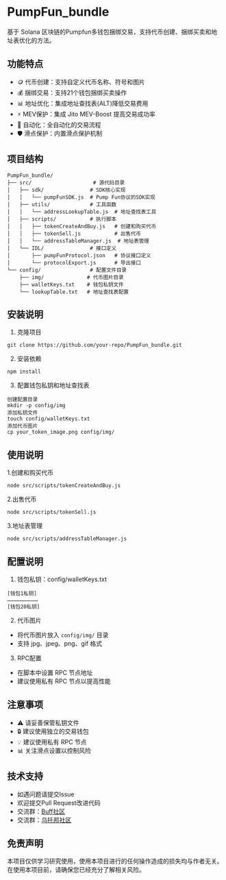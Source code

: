 # PumpFun_bundle

基于 Solana 区块链的Pumpfun多钱包捆绑交易，支持代币创建、捆绑买卖和地址表优化的方法。

## 功能特点

- 🪙 代币创建：支持自定义代币名称、符号和图片
- 💰 捆绑交易：支持21个钱包捆绑买卖操作
- 📊 地址优化：集成地址查找表(ALT)降低交易费用
- ⚡ MEV保护：集成 Jito MEV-Boost 提高交易成功率
- 🔄 自动化：全自动化的交易流程
- 🛡️ 滑点保护：内置滑点保护机制

## 项目结构

```
PumpFun_bundle/
├── src/                    # 源代码目录
│   ├── sdk/               # SDK核心实现
│   │   └── pumpFunSDK.js  # Pump Fun协议的SDK实现
│   ├── utils/             # 工具函数
│   │   └── addressLookupTable.js  # 地址查找表工具
│   ├── scripts/           # 执行脚本
│   │   ├── tokenCreateAndBuy.js   # 创建和购买代币
│   │   ├── tokenSell.js           # 出售代币
│   │   └── addressTableManager.js  # 地址表管理
│   └── IDL/               # 接口定义
│       ├── pumpFunProtocol.json   # 协议接口定义
│       └── protocolExport.js      # 导出接口
└── config/                # 配置文件目录
    ├── img/              # 代币图片目录
    ├── walletKeys.txt    # 钱包私钥文件
    └── lookupTable.txt   # 地址查找表配置
```

## 安装说明

1. 克隆项目
```
git clone https://github.com/your-repo/PumpFun_bundle.git
```

2. 安装依赖
```
npm install
```

3. 配置钱包私钥和地址查找表
```
创建配置目录
mkdir -p config/img
添加私钥文件
touch config/walletKeys.txt
添加代币图片
cp your_token_image.png config/img/
```

## 使用说明
 
 1.创建和购买代币
```
node src/scripts/tokenCreateAndBuy.js
```

2.出售代币
```
node src/scripts/tokenSell.js
```

3.地址表管理
```
node src/scripts/addressTableManager.js
```

## 配置说明

1. 钱包私钥：config/walletKeys.txt
```
[钱包1私钥]
…………………………
[钱包20私钥]
```

2. 代币图片
- 将代币图片放入 `config/img/` 目录
- 支持 jpg、jpeg、png、gif 格式

3. RPC配置
- 在脚本中设置 RPC 节点地址
- 建议使用私有 RPC 节点以提高性能

## 注意事项

- ⚠️ 请妥善保管私钥文件
- 🔒 建议使用独立的交易钱包
- 💡 建议使用私有 RPC 节点
- 📊 关注滑点设置以控制风险

 ## 技术支持 
- 如遇问题请提交Issue
- 欢迎提交Pull Request改进代码
- 交流群：[Buff社区](https://t.me/chainbuff)
- 交流群：[乌托邦社区](https://t.me/xiaojiucaiPC)

## 免责声明

本项目仅供学习研究使用，使用本项目进行的任何操作造成的损失均与作者无关。在使用本项目前，请确保您已经充分了解相关风险。

